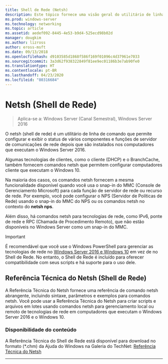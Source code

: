 ```yaml
---
title: Shell de Rede (Netsh)
description: Este tópico fornece uma visão geral do utilitário de linha de comando do netsh (Shell de rede) no Windows Server 2016.
ms.prod: windows-server
ms.technology: networking
ms.topic: article
ms.assetid: aedef092-8445-4e53-b9d4-525ecd98b02d
manager: dougkim
ms.author: lizross
author: eross-msft
ms.date: 09/13/2018
ms.openlocfilehash: d9103585d1868f586f169f01096c4d37961e7033
ms.sourcegitcommit: 3a3d62f938322849f81ee9ec01186b3e7ab90fe0
ms.translationtype: HT
ms.contentlocale: pt-BR
ms.lasthandoff: 04/23/2020
ms.locfileid: "80316684"
---
```

# <a name="network-shell-netsh"></a>Netsh \(Shell de Rede\)

>Aplica-se a: Windows Server (Canal Semestral), Windows Server 2016

O netsh (shell de rede) é um utilitário de linha de comando que permite configurar e exibir o status de vários componentes e funções de servidor de comunicações de rede depois que são instalados nos computadores que executam o Windows Server 2016.

Algumas tecnologias de clientes, como o cliente \(DHCP\) e o BranchCache, também fornecem comandos netsh que permitem configurar computadores cliente que executam o Windows 10.

Na maioria dos casos, os comandos netsh fornecem a mesma funcionalidade disponível quando você usa o snap\-in do MMC \(Console de Gerenciamento Microsoft\) para cada função de servidor de rede ou recurso de rede. Por exemplo, você pode configurar o NPS \(Servidor de Políticas de Rede\) usando o snap-in do MMC do NPS ou os comandos netsh no contexto do **netsh nps**.

Além disso, há comandos netsh para tecnologias de rede, como IPv6, ponte de rede e RPC \(Chamada de Procedimento Remoto\), que não estão disponíveis no Windows Server como um snap-in do MMC.

>[!IMPORTANT]
>É recomendável que você use o Windows PowerShell para gerenciar as tecnologias de rede no [Windows Server 2016 e Windows 10](https://technet.microsoft.com/library/mt156917.aspx) em vez de no Shell de Rede. No entanto, o Shell de Rede é incluído para oferecer compatibilidade com seus scripts e há suporte para o uso dele.

## <a name="network-shell-netsh-technical-reference"></a>Referência Técnica do Netsh (Shell de Rede)

A Referência Técnica do Netsh fornece uma referência de comando netsh abrangente, incluindo sintaxe, parâmetros e exemplos para comandos netsh. Você pode usar a Referência Técnica do Netsh para criar scripts e arquivos em lotes usando comandos netsh para gerenciamento local ou remoto de tecnologias de rede em computadores que executam o Windows Server 2016 e o Windows 10.  
  
### <a name="content-availability"></a>Disponibilidade do conteúdo  
  
A Referência Técnica do Shell de Rede está disponível para download no formato \(*.chm\) da Ajuda do Windows na Galeria do TechNet: [Referência Técnica do Netsh](https://gallery.technet.microsoft.com/Netsh-Technical-Reference-c46523dc)  
  
---
